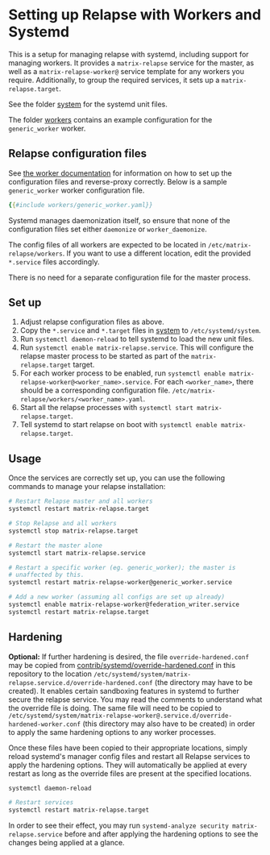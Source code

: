 # Setting up Relapse with Workers and Systemd

This is a setup for managing relapse with systemd, including support for
managing workers. It provides a `matrix-relapse` service for the master, as
well as a `matrix-relapse-worker@` service template for any workers you
require. Additionally, to group the required services, it sets up a
`matrix-relapse.target`.

See the folder [system](https://github.com/clokep/relapse/tree/develop/docs/systemd-with-workers/system/)
for the systemd unit files.

The folder [workers](https://github.com/clokep/relapse/tree/develop/docs/systemd-with-workers/workers/)
contains an example configuration for the `generic_worker` worker.

## Relapse configuration files

See [the worker documentation](../workers.md) for information on how to set up the
configuration files and reverse-proxy correctly.
Below is a sample `generic_worker` worker configuration file.
```yaml
{{#include workers/generic_worker.yaml}}
```

Systemd manages daemonization itself, so ensure that none of the configuration
files set either `daemonize` or `worker_daemonize`.

The config files of all workers are expected to be located in
`/etc/matrix-relapse/workers`. If you want to use a different location, edit
the provided `*.service` files accordingly.

There is no need for a separate configuration file for the master process.

## Set up

1. Adjust relapse configuration files as above.
1. Copy the `*.service` and `*.target` files in [system](https://github.com/clokep/relapse/tree/develop/docs/systemd-with-workers/system/)
to `/etc/systemd/system`.
1. Run `systemctl daemon-reload` to tell systemd to load the new unit files.
1. Run `systemctl enable matrix-relapse.service`. This will configure the
relapse master process to be started as part of the `matrix-relapse.target`
target.
1. For each worker process to be enabled, run `systemctl enable
matrix-relapse-worker@<worker_name>.service`. For each `<worker_name>`, there
should be a corresponding configuration file.
`/etc/matrix-relapse/workers/<worker_name>.yaml`.
1. Start all the relapse processes with `systemctl start matrix-relapse.target`.
1. Tell systemd to start relapse on boot with `systemctl enable matrix-relapse.target`.

## Usage

Once the services are correctly set up, you can use the following commands
to manage your relapse installation:

```sh
# Restart Relapse master and all workers
systemctl restart matrix-relapse.target

# Stop Relapse and all workers
systemctl stop matrix-relapse.target

# Restart the master alone
systemctl start matrix-relapse.service

# Restart a specific worker (eg. generic_worker); the master is
# unaffected by this.
systemctl restart matrix-relapse-worker@generic_worker.service

# Add a new worker (assuming all configs are set up already)
systemctl enable matrix-relapse-worker@federation_writer.service
systemctl restart matrix-relapse.target
```

## Hardening

**Optional:** If further hardening is desired, the file
`override-hardened.conf` may be copied from
[contrib/systemd/override-hardened.conf](https://github.com/clokep/relapse/tree/develop/contrib/systemd/)
in this repository to the location
`/etc/systemd/system/matrix-relapse.service.d/override-hardened.conf` (the
directory may have to be created). It enables certain sandboxing features in
systemd to further secure the relapse service. You may read the comments to
understand what the override file is doing. The same file will need to be copied to
`/etc/systemd/system/matrix-relapse-worker@.service.d/override-hardened-worker.conf`
(this directory may also have to be created) in order to apply the same
hardening options to any worker processes.

Once these files have been copied to their appropriate locations, simply reload
systemd's manager config files and restart all Relapse services to apply the hardening options. They will automatically
be applied at every restart as long as the override files are present at the
specified locations.

```sh
systemctl daemon-reload

# Restart services
systemctl restart matrix-relapse.target
```

In order to see their effect, you may run `systemd-analyze security
matrix-relapse.service` before and after applying the hardening options to see
the changes being applied at a glance.
